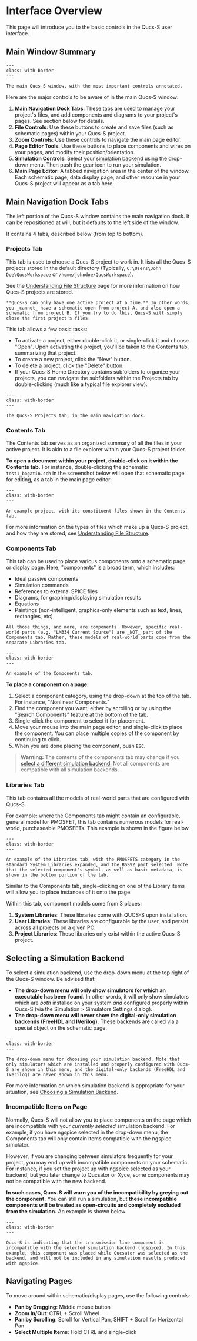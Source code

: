 # Interface Overview

This page will introduce you to the basic controls in the Qucs-S user interface.

## Main Window Summary

```{figure} /overview/images/main-ui-diagram.drawio.png
---
class: with-border
---

The main Qucs-S window, with the most important controls annotated.
```

Here are the major controls to be aware of in the main Qucs-S window:
1. **Main Navigation Dock Tabs**: These tabs are used to manage your project's files, and add components and diagrams to your project's pages. See section below for details.
2. **File Controls**: Use these buttons to create and save files (such as schematic pages) within your Qucs-S project.
3. **Zoom Controls**: Use these controls to navigate the main page editor.
4. **Page Editor Tools**: Use these buttons to place components and wires on your pages, and modify their position/orientation.
5. **Simulation Controls**: Select your [simulation backend](/overview/choosing-a-sim-backend) using the drop-down menu. Then push the gear icon to run your simulation.
6. **Main Page Editor**: A tabbed navigation area in the center of the window. Each schematic page, data display page, and other resource in your Qucs-S project will appear as a tab here.

## Main Navigation Dock Tabs

The left portion of the Qucs-S window contains the main navigation dock. It can be repositioned at will, but it defaults to the left side of the window.

It contains 4 tabs, described below (from top to bottom).

### Projects Tab

This tab is used to choose a Qucs-S project to work in. It lists all the Qucs-S projects stored in the default directory (Typically, ``C:\Users\John Doe\QucsWorkspace`` or ``/home/johndoe/QucsWorkspace``).

See the [Understanding File Structure](/overview/understanding-file-structure) page for more information on how Qucs-S projects are stored.

```{warning}
**Qucs-S can only have one active project at a time.** In other words, you _cannot_ have a schematic open from project A, and also open a schematic from project B. If you try to do this, Qucs-S will simply close the first project's files.
```

This tab allows a few basic tasks:
* To activate a project, either double-click it, or single-click it and choose "Open". Upon activating the project, you'll be taken to the Contents tab, summarizing that project.
* To create a new project, click the "New" button.
* To delete a project, click the "Delete" button.
* If your Qucs-S Home Directory contains subfolders to organize your projects, you can navigate the subfolders within the Projects tab by double-clicking (much like a typical file explorer view).

```{figure} /overview/images/projects-tab.png
---
class: with-border
---

The Qucs-S Projects tab, in the main navigation dock.
```

### Contents Tab

The Contents tab serves as an organized summary of all the files in your active project. It is akin to a file explorer within your Qucs-S project folder.

**To open a document within your project, double-click on it within the Contents tab.** For instance, double-clicking the schematic ``test1_bogatin.sch`` in the screenshot below will open that schematic page for editing, as a tab in the main page editor.

```{figure} /overview/images/contents-tab.png
---
class: with-border
---

An example project, with its constituent files shown in the Contents tab.
```

For more information on the types of files which make up a Qucs-S project, and how they are stored, see [Understanding File Structure](/overview/understanding-file-structure).

### Components Tab

This tab can be used to place various components onto a schematic page or display page. Here, "components" is a broad term, which includes:

* Ideal passive components
* Simulation commands
* References to external SPICE files
* Diagrams, for graphing/displaying simulation results
* Equations
* Paintings (non-intelligent, graphics-only elements such as text, lines, rectangles, etc)

```{note}
All those things, and more, are components. However, specific real-world parts (e.g. "LM334 Current Source") are _NOT_ part of the Components tab. Rather, these models of real-world parts come from the separate Libraries tab.
```

```{figure} /overview/images/components-tab.png
---
class: with-border
---

An example of the Components tab.
```

**To place a component on a page:**
1. Select a component category, using the drop-down at the top of the tab. For instance, "Nonlinear Components."
2. Find the component you want, either by scrolling or by using the "Search Components" feature at the bottom of the tab.
3. Single-click the component to select it for placement.
4. Move your mouse into the main page editor, and single-click to place the component. You can place multiple copies of the component by continuing to click.
5. When you are done placing the component, push ``ESC``.

> **Warning:** The contents of the components tab may change if you [select a different simulation backend.](/overview/choosing-a-sim-backend) Not all components are compatible with all simulation backends.

### Libraries Tab

This tab contains all the models of real-world parts that are configured with Qucs-S.

For example: where the Components tab might contain an configurable, general model for PMOSFET, this tab contains numerous models for real-world, purchaseable PMOSFETs. This example is shown in the figure below.

```{figure} /overview/images/libraries-tab.png
---
class: with-border
---

An example of the Libraries tab, with the PMOSFETS category in the standard System Libraries expanded, and the BSS92 part selected. Note that the selected component's symbol, as well as basic metadata, is shown in the bottom portion of the tab.
```

Similar to the Components tab, single-clicking on one of the Library items will allow you to place instances of it onto the page.

Within this tab, component models come from 3 places:
1. **System Libraries**: These libraries come with QUCS-S upon installation.
2. **User Libraries**: These libraries are configurable by the user, and persist across all projects on a given PC.
3. **Project Libraries**: These libraries only exist within the active Qucs-S project.

## Selecting a Simulation Backend

To select a simulation backend, use the drop-down menu at the top right of the Qucs-S window. Be advised that:
* **The drop-down menu will only show simulators for which an executable has been found.** In other words, it will only show simulators which are _both_ installed on your system _and_ configured properly within Qucs-S (via the Simulation > Simulators Settings dialog).
* **The drop-down menu will never show the digital-only simulation backends (FreeHDL and IVerilog).** These backends are called via a special object on the schematic page.

```{figure} /overview/images/sim-selection-dropdown.png
---
class: with-border
---

The drop-down menu for choosing your simulation backend. Note that only simulators which are installed and properly configured with Qucs-S are shown in this menu, and the digital-only backends (FreeHDL and IVerilog) are never shown in this menu.
```

For more information on which simulation backend is appropriate for your situation, see [Choosing a Simulation Backend](/overview/choosing-a-sim-backend).

### Incompatible Items on Page

Normally, Qucs-S will not allow you to place components on the page which are incompatible with your _currently selected_ simulation backend. For example, if you have ngspice selected in the drop-down menu, the Components tab will only contain items compatible with the ngspice simulator.

However, if you are changing between simulators frequently for your project, you may end up with incompatible components on your schematic. For instance, if you set the project up with ngspice selected as your backend, but you later change to Qucsator or Xyce, some components may not be compatible with the new backend.

**In such cases, Qucs-S will warn you of the incompatibility by greying out the component.** You can still run a simulation, but **these incompatible components will be treated as open-circuits and completely excluded from the simulation.** An example is shown below.

```{figure} /overview/images/incompatible-component-annotated.drawio.png
---
class: with-border
---

Qucs-S is indicating that the transmission line component is incompatible with the selected simulation backend (ngspice). In this example, this component was placed while Qucsator was selected as the backend, and will not be included in any simulation results produced with ngspice.
```

## Navigating Pages

To move around within schematic/display pages, use the following controls:
* **Pan by Dragging**: Middle mouse button
* **Zoom In/Out**: CTRL + Scroll Wheel
* **Pan by Scrolling**: Scroll for Vertical Pan, SHIFT + Scroll for Horizontal Pan
* **Select Multiple Items**: Hold CTRL and single-click